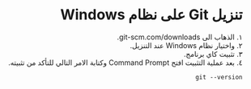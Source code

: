 <div dir="rtl">

# تنزيل Git على نظام Windows
١. الذهاب الى git-scm.com/downloads.
<br>
٢. واختيار نظام Windows عند التنزيل.
<br>
٣. تثبيت كاي برنامج.
<br>
٤. بعد عملية التثبيت افتح Command Prompt وكتابة الامر التالي للتأكد من تثبيته.
```
git --version
```
</div>